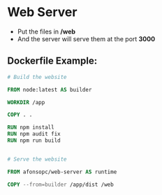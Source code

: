 # Web Server

* Put the files in **/web**
* And the server will serve them at the port **3000**

## Dockerfile Example:
```dockerfile
# Build the website

FROM node:latest AS builder

WORKDIR /app

COPY . .

RUN npm install
RUN npm audit fix
RUN npm run build


# Serve the website

FROM afonsopc/web-server AS runtime

COPY --from=builder /app/dist /web
```
